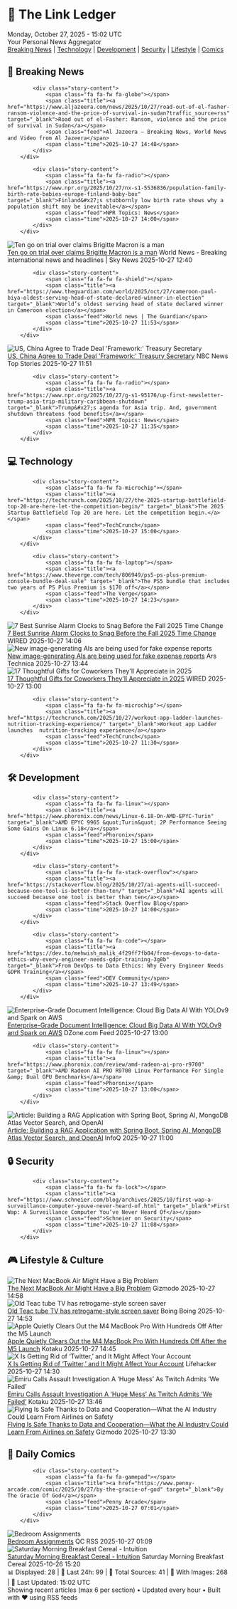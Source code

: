 <!-- Processing 54 RSS feeds at 2025-10-27 15:01:55 UTC -->
<!-- Processing: XKCD -->
<!-- Processing: Saturday Morning Breakfast Cereal -->
<!-- Processing: Poorly Drawn Lines -->
<!-- Processing: Cyanide & Happiness -->
<!-- Processing: CNN Top Stories -->
<!-- Processing: CNN Breaking News -->
<!-- Processing: BBC World News -->
<!-- Processing: Al Jazeera Breaking News -->
<!-- Processing: NPR News -->
<!-- Processing: Reuters World News -->
<!-- Processing: ABC News Breaking -->
<!-- Processing: Guardian World News -->
<!-- Processing: Sky News World -->
<!-- Processing: TechCrunch -->
<!-- Processing: The Verge -->
<!-- Processing: Ars Technica -->
<!-- Processing: O'Reilly Radar -->
<!-- Processing: WIRED -->
<!-- Processing: StackOverflow Blog -->
<!-- Processing: Phoronix Linux News -->
<!-- Processing: OMG! Ubuntu -->
<!-- Processing: DistroWatch -->
<!-- Processing: GitHub Blog -->
<!-- Processing: Martin Fowler -->
<!-- Processing: Coding Horror -->
<!-- Processing: Lifehacker -->
<!-- Processing: Gizmodo -->
<!-- Processing: Kotaku -->
<!-- Processing: Boing Boing -->
<!-- Processing: Schneier on Security -->
<!-- Generated 14 new posts out of 30 feeds processed -->
<div class="newspaper-header">
    <h1 class="newspaper-title">📰 The Link Ledger</h1>
    <div class="newspaper-date">Monday, October 27, 2025 - 15:02 UTC</div>
    <div class="newspaper-subtitle">Your Personal News Aggregator</div>
</div>

<div class="newspaper-nav">
    <a href="#breaking">Breaking News</a> |
    <a href="#tech">Technology</a> |
    <a href="#dev">Development</a> |
    <a href="#security">Security</a> |
    <a href="#lifestyle">Lifestyle</a> |
    <a href="#webcomics">Comics</a>
</div>

<div class="news-section breaking-news" id="breaking">
<h2 class="section-header">🚨 Breaking News</h2>
<div class="stories-container">
<div class="story">
            
            <div class="story-content">
                <span class="fa fa-fw fa-globe"></span>
                <span class="title"><a href="https://www.aljazeera.com/news/2025/10/27/road-out-of-el-fasher-ransom-violence-and-the-price-of-survival-in-sudan?traffic_source=rss" target="_blank">Road out of el-Fasher: Ransom, violence and the price of survival in Sudan</a></span>
                <span class="feed">Al Jazeera – Breaking News, World News and Video from Al Jazeera</span>
                <span class="time">2025-10-27 14:48</span>
            </div>
        </div>
<div class="story">
            
            <div class="story-content">
                <span class="fa fa-fw fa-radio"></span>
                <span class="title"><a href="https://www.npr.org/2025/10/27/nx-s1-5536836/population-family-birth-rate-babies-europe-finland-baby-box" target="_blank">Finland&#x27;s stubbornly low birth rate shows why a population shift may be inevitable</a></span>
                <span class="feed">NPR Topics: News</span>
                <span class="time">2025-10-27 14:00</span>
            </div>
        </div>
<div class="story">
            <img src="https://e3.365dm.com/25/05/1920x1080/skynews-emmanuel-macron-brigitte-macron_6927910.jpg?20250704103104" alt="Ten go on trial over claims Brigitte Macron is a man" class="story-image" loading="lazy" onerror="this.style.display='none'">
            <div class="story-content">
                <span class="fa fa-fw fa-satellite"></span>
                <span class="title"><a href="https://news.sky.com/story/ten-on-trial-over-malicious-online-comments-claiming-brigitte-macron-is-a-man-13458789" target="_blank">Ten go on trial over claims Brigitte Macron is a man</a></span>
                <span class="feed">World News - Breaking international news and headlines | Sky News</span>
                <span class="time">2025-10-27 12:40</span>
            </div>
        </div>
<div class="story">
            
            <div class="story-content">
                <span class="fa fa-fw fa-shield"></span>
                <span class="title"><a href="https://www.theguardian.com/world/2025/oct/27/cameroon-paul-biya-oldest-serving-head-of-state-declared-winner-in-election" target="_blank">World’s oldest serving head of state declared winner in Cameroon election</a></span>
                <span class="feed">World news | The Guardian</span>
                <span class="time">2025-10-27 11:53</span>
            </div>
        </div>
<div class="story">
            <img src="https://media-cldnry.s-nbcnews.com/image/upload/t_fit_1500w/mpx/2704722219/2025_10/1761565859402_tdy_news_7a_peter_trump_china_deal_251027_1920x1080-pzrx8z.jpg" alt="US, China Agree to Trade Deal &#x27;Framework:&#x27; Treasury Secretary" class="story-image" loading="lazy" onerror="this.style.display='none'">
            <div class="story-content">
                <span class="fa fa-fw fa-broadcast-tower"></span>
                <span class="title"><a href="https://www.today.com/video/treasury-secretary-says-100-tariff-on-china-is-now-off-the-table-250685509693" target="_blank">US, China Agree to Trade Deal &#x27;Framework:&#x27; Treasury Secretary</a></span>
                <span class="feed">NBC News Top Stories</span>
                <span class="time">2025-10-27 11:51</span>
            </div>
        </div>
<div class="story">
            
            <div class="story-content">
                <span class="fa fa-fw fa-radio"></span>
                <span class="title"><a href="https://www.npr.org/2025/10/27/g-s1-95176/up-first-newsletter-trump-asia-trip-military-caribbean-shutdown" target="_blank">Trump&#x27;s agenda for Asia trip. And, government shutdown threatens food benefits</a></span>
                <span class="feed">NPR Topics: News</span>
                <span class="time">2025-10-27 11:35</span>
            </div>
        </div>
</div>
</div>
<div class="news-section tech-news" id="tech">
<h2 class="section-header">💻 Technology</h2>
<div class="stories-container">
<div class="story">
            
            <div class="story-content">
                <span class="fa fa-fw fa-microchip"></span>
                <span class="title"><a href="https://techcrunch.com/2025/10/27/the-2025-startup-battlefield-top-20-are-here-let-the-competition-begin/" target="_blank">The 2025 Startup Battlefield Top 20 are here. Let the competition begin.</a></span>
                <span class="feed">TechCrunch</span>
                <span class="time">2025-10-27 15:00</span>
            </div>
        </div>
<div class="story">
            
            <div class="story-content">
                <span class="fa fa-fw fa-laptop"></span>
                <span class="title"><a href="https://www.theverge.com/tech/806949/ps5-ps-plus-premium-console-bundle-deal-sale" target="_blank">The PS5 bundle that includes two years of PS Plus Premium is $170 off</a></span>
                <span class="feed">The Verge</span>
                <span class="time">2025-10-27 14:23</span>
            </div>
        </div>
<div class="story">
            <img src="https://media.wired.com/photos/68fc07b1447a84ea202250cb/master/pass/The%207%20Best%20Sunrise%20Alarm%20Clocks%20to%20Help%20You%20Rise%20and%20Shine.png" alt="7 Best Sunrise Alarm Clocks to Snag Before the Fall 2025 Time Change" class="story-image" loading="lazy" onerror="this.style.display='none'">
            <div class="story-content">
                <span class="fa fa-fw fa-bolt"></span>
                <span class="title"><a href="https://www.wired.com/gallery/best-sunrise-alarm-clocks/" target="_blank">7 Best Sunrise Alarm Clocks to Snag Before the Fall 2025 Time Change</a></span>
                <span class="feed">WIRED</span>
                <span class="time">2025-10-27 14:06</span>
            </div>
        </div>
<div class="story">
            <img src="https://cdn.arstechnica.net/wp-content/uploads/2025/10/fakereceiptsbro-500x500.jpg" alt="New image-generating AIs are being used for fake expense reports" class="story-image" loading="lazy" onerror="this.style.display='none'">
            <div class="story-content">
                <span class="fa fa-fw fa-cog"></span>
                <span class="title"><a href="https://arstechnica.com/ai/2025/10/ai-generated-receipts-make-submitting-fake-expenses-easier/" target="_blank">New image-generating AIs are being used for fake expense reports</a></span>
                <span class="feed">Ars Technica</span>
                <span class="time">2025-10-27 13:44</span>
            </div>
        </div>
<div class="story">
            <img src="https://media.wired.com/photos/683f7e7e3188facfa0309eda/master/pass/Update-%20Best%20Gifts%20for%20Coworkers_.png" alt="17 Thoughtful Gifts for Coworkers They&#x27;ll Appreciate in 2025" class="story-image" loading="lazy" onerror="this.style.display='none'">
            <div class="story-content">
                <span class="fa fa-fw fa-bolt"></span>
                <span class="title"><a href="https://www.wired.com/gallery/gifts-for-coworkers/" target="_blank">17 Thoughtful Gifts for Coworkers They&#x27;ll Appreciate in 2025</a></span>
                <span class="feed">WIRED</span>
                <span class="time">2025-10-27 13:00</span>
            </div>
        </div>
<div class="story">
            
            <div class="story-content">
                <span class="fa fa-fw fa-microchip"></span>
                <span class="title"><a href="https://techcrunch.com/2025/10/27/workout-app-ladder-launches-nutrition-tracking-experience/" target="_blank">Workout app Ladder launches  nutrition-tracking experience</a></span>
                <span class="feed">TechCrunch</span>
                <span class="time">2025-10-27 11:30</span>
            </div>
        </div>
</div>
</div>
<div class="news-section dev-news" id="dev">
<h2 class="section-header">🛠️ Development</h2>
<div class="stories-container">
<div class="story">
            
            <div class="story-content">
                <span class="fa fa-fw fa-linux"></span>
                <span class="title"><a href="https://www.phoronix.com/news/Linux-6.18-On-AMD-EPYC-Turin" target="_blank">AMD EPYC 9965 &quot;Turin&quot; 2P Performance Seeing Some Gains On Linux 6.18</a></span>
                <span class="feed">Phoronix</span>
                <span class="time">2025-10-27 15:00</span>
            </div>
        </div>
<div class="story">
            
            <div class="story-content">
                <span class="fa fa-fw fa-stack-overflow"></span>
                <span class="title"><a href="https://stackoverflow.blog/2025/10/27/ai-agents-will-succeed-because-one-tool-is-better-than-ten/" target="_blank">AI agents will succeed because one tool is better than ten</a></span>
                <span class="feed">Stack Overflow Blog</span>
                <span class="time">2025-10-27 14:00</span>
            </div>
        </div>
<div class="story">
            
            <div class="story-content">
                <span class="fa fa-fw fa-code"></span>
                <span class="title"><a href="https://dev.to/mehwish_malik_4f29ff7fb04/from-devops-to-data-ethics-why-every-engineer-needs-gdpr-training-3g0b" target="_blank">From DevOps to Data Ethics: Why Every Engineer Needs GDPR Training</a></span>
                <span class="feed">DEV Community</span>
                <span class="time">2025-10-27 13:49</span>
            </div>
        </div>
<div class="story">
            <img src="https://dz2cdn1.dzone.com/thumbnail?fid=18712480&w=600" alt="Enterprise-Grade Document Intelligence: Cloud Big Data AI With YOLOv9 and Spark on AWS" class="story-image" loading="lazy" onerror="this.style.display='none'">
            <div class="story-content">
                <span class="fa fa-fw fa-newspaper"></span>
                <span class="title"><a href="https://dzone.com/articles/document-intelligence-yolov9-spark-aws" target="_blank">Enterprise-Grade Document Intelligence: Cloud Big Data AI With YOLOv9 and Spark on AWS</a></span>
                <span class="feed">DZone.com Feed</span>
                <span class="time">2025-10-27 13:00</span>
            </div>
        </div>
<div class="story">
            
            <div class="story-content">
                <span class="fa fa-fw fa-linux"></span>
                <span class="title"><a href="https://www.phoronix.com/review/amd-radeon-ai-pro-r9700" target="_blank">AMD Radeon AI PRO R9700 Linux Performance For Single &amp; Dual GPU Benchmarks</a></span>
                <span class="feed">Phoronix</span>
                <span class="time">2025-10-27 13:00</span>
            </div>
        </div>
<div class="story">
            <img src="https://res.infoq.com/articles/rag-with-spring-mongo-open-ai/en/headerimage/rag-with-spring-mongo-open-ai-header-1761292137478.jpg" alt="Article: Building a RAG Application with Spring Boot, Spring AI, MongoDB Atlas Vector Search, and OpenAI" class="story-image" loading="lazy" onerror="this.style.display='none'">
            <div class="story-content">
                <span class="fa fa-fw fa-info-circle"></span>
                <span class="title"><a href="https://www.infoq.com/articles/rag-with-spring-mongo-open-ai/?utm_campaign=infoq_content&utm_source=infoq&utm_medium=feed&utm_term=global" target="_blank">Article: Building a RAG Application with Spring Boot, Spring AI, MongoDB Atlas Vector Search, and OpenAI</a></span>
                <span class="feed">InfoQ</span>
                <span class="time">2025-10-27 11:00</span>
            </div>
        </div>
</div>
</div>
<div class="news-section security-news" id="security">
<h2 class="section-header">🔒 Security</h2>
<div class="stories-container">
<div class="story">
            
            <div class="story-content">
                <span class="fa fa-fw fa-lock"></span>
                <span class="title"><a href="https://www.schneier.com/blog/archives/2025/10/first-wap-a-surveillance-computer-youve-never-heard-of.html" target="_blank">First Wap: A Surveillance Computer You’ve Never Heard Of</a></span>
                <span class="feed">Schneier on Security</span>
                <span class="time">2025-10-27 11:08</span>
            </div>
        </div>
</div>
</div>
<div class="news-section lifestyle-news" id="lifestyle">
<h2 class="section-header">🎮 Lifestyle & Culture</h2>
<div class="stories-container">
<div class="story">
            <img src="https://gizmodo.com/app/uploads/2025/10/MacBook-Air-M4-Blue-Color-2-1280x853.jpg" alt="The Next MacBook Air Might Have a Big Problem" class="story-image" loading="lazy" onerror="this.style.display='none'">
            <div class="story-content">
                <span class="fa fa-fw fa-computer"></span>
                <span class="title"><a href="https://gizmodo.com/m5-macbook-may-have-big-problem-2000677459" target="_blank">The Next MacBook Air Might Have a Big Problem</a></span>
                <span class="feed">Gizmodo</span>
                <span class="time">2025-10-27 14:58</span>
            </div>
        </div>
<div class="story">
            <img src="https://i0.wp.com/boingboing.net/wp-content/uploads/2025/10/Screenshot-from-TEAC-tube-TV-.jpg?fit=1080%2C529&amp;quality=60&amp;ssl=1" alt="Old Teac tube TV has retrogame-style screen saver" class="story-image" loading="lazy" onerror="this.style.display='none'">
            <div class="story-content">
                <span class="fa fa-fw fa-arrow-right"></span>
                <span class="title"><a href="https://boingboing.net/2025/10/27/old-teac-tube-tv-has-strange-retrogame-style-screen-saver.html" target="_blank">Old Teac tube TV has retrogame-style screen saver</a></span>
                <span class="feed">Boing Boing</span>
                <span class="time">2025-10-27 14:53</span>
            </div>
        </div>
<div class="story">
            <img src="https://kotaku.com/app/uploads/2025/10/Apple-2024-MacBook-Pro-Laptop-with-M4-chip-1280x853.jpg" alt="Apple Quietly Clears Out the M4 MacBook Pro With Hundreds Off After the M5 Launch" class="story-image" loading="lazy" onerror="this.style.display='none'">
            <div class="story-content">
                <span class="fa fa-fw fa-gamepad"></span>
                <span class="title"><a href="https://kotaku.com/the-m4-macbook-pro-is-being-pushed-onto-the-sales-rack-go-grab-one-now-2000639133" target="_blank">Apple Quietly Clears Out the M4 MacBook Pro With Hundreds Off After the M5 Launch</a></span>
                <span class="feed">Kotaku</span>
                <span class="time">2025-10-27 14:45</span>
            </div>
        </div>
<div class="story">
            <img src="https://lifehacker.com/imagery/articles/01K8JXYXC3H9CHFPWX4S0GZ7EG/hero-image.jpg" alt="X Is Getting Rid of ‘Twitter,’ and It Might Affect Your Account" class="story-image" loading="lazy" onerror="this.style.display='none'">
            <div class="story-content">
                <span class="fa fa-fw fa-life-ring"></span>
                <span class="title"><a href="https://lifehacker.com/tech/x-is-getting-rid-of-twitter-and-it-might-affect-your-account?utm_medium=RSS" target="_blank">X Is Getting Rid of ‘Twitter,’ and It Might Affect Your Account</a></span>
                <span class="feed">Lifehacker</span>
                <span class="time">2025-10-27 14:30</span>
            </div>
        </div>
<div class="story">
            <img src="https://kotaku.com/app/uploads/2025/10/Emiru2.jpg" alt="Emiru Calls Assault Investigation A ‘Huge Mess’ As Twitch Admits ‘We Failed’" class="story-image" loading="lazy" onerror="this.style.display='none'">
            <div class="story-content">
                <span class="fa fa-fw fa-gamepad"></span>
                <span class="title"><a href="https://kotaku.com/emiru-twitch-dan-clancy-assault-safety-investigation-2000639234" target="_blank">Emiru Calls Assault Investigation A ‘Huge Mess’ As Twitch Admits ‘We Failed’</a></span>
                <span class="feed">Kotaku</span>
                <span class="time">2025-10-27 13:46</span>
            </div>
        </div>
<div class="story">
            <img src="https://gizmodo.com/app/uploads/2025/08/airline-seat-window-1280x853.jpg" alt="Flying Is Safe Thanks to Data and Cooperation—What the AI Industry Could Learn From Airlines on Safety" class="story-image" loading="lazy" onerror="this.style.display='none'">
            <div class="story-content">
                <span class="fa fa-fw fa-computer"></span>
                <span class="title"><a href="https://gizmodo.com/flying-is-safe-thanks-to-data-and-cooperation-what-the-ai-industry-could-learn-from-airlines-on-safety-2000677427" target="_blank">Flying Is Safe Thanks to Data and Cooperation—What the AI Industry Could Learn From Airlines on Safety</a></span>
                <span class="feed">Gizmodo</span>
                <span class="time">2025-10-27 13:30</span>
            </div>
        </div>
</div>
</div>
<div class="news-section webcomics-section" id="webcomics">
<h2 class="section-header">🎨 Daily Comics</h2>
<div class="stories-container">
<div class="story">
            
            <div class="story-content">
                <span class="fa fa-fw fa-gamepad"></span>
                <span class="title"><a href="https://www.penny-arcade.com/comic/2025/10/27/by-the-gracie-of-god" target="_blank">By The Gracie Of God</a></span>
                <span class="feed">Penny Arcade</span>
                <span class="time">2025-10-27 07:01</span>
            </div>
        </div>
<div class="story">
            <img src="http://www.questionablecontent.net/comics/5687.png" alt="Bedroom Assignments" class="story-image" loading="lazy" onerror="this.style.display='none'">
            <div class="story-content">
                <span class="fa fa-fw fa-music"></span>
                <span class="title"><a href="http://questionablecontent.net/view.php?comic=5687" target="_blank">Bedroom Assignments</a></span>
                <span class="feed">QC RSS</span>
                <span class="time">2025-10-27 01:09</span>
            </div>
        </div>
<div class="story">
            <img src="https://www.smbc-comics.com/comics/1761451058-20251026.png" alt="Saturday Morning Breakfast Cereal - Intuition" class="story-image" loading="lazy" onerror="this.style.display='none'">
            <div class="story-content">
                <span class="fa fa-fw fa-smile"></span>
                <span class="title"><a href="https://www.smbc-comics.com/comic/intuition" target="_blank">Saturday Morning Breakfast Cereal - Intuition</a></span>
                <span class="feed">Saturday Morning Breakfast Cereal</span>
                <span class="time">2025-10-26 15:20</span>
            </div>
        </div>
</div>
</div>

<div class="newspaper-footer">
    <div class="stats">
        📊 Displayed: 28 | 📅 Last 24h: 99 | 📡 Total Sources: 41 | 📸 With Images: 268 |
        🔄 Last Updated: 15:02 UTC
    </div>
    <div class="footer-note">
        Showing recent articles (max 6 per section) • Updated every hour • Built with ❤️ using RSS feeds
    </div>
</div>
